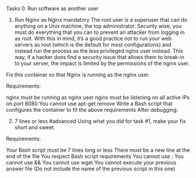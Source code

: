 Tasks
0. Run software as another user

1. Run Nginx as Nginx
mandatory
The root user is a superuser that can do anything on a Unix machine, the top administrator. Security wise, you must do everything that you can to prevent an attacker from logging in as root. With this in mind, it’s a good practice not to run your web servers as root (which is the default for most configurations) and instead run the process as the less privileged nginx user instead. This way, if a hacker does find a security issue that allows them to break-in to your server, the impact is limited by the permissions of the nginx user.

Fix this container so that Nginx is running as the nginx user.

Requirements:

nginx must be running as nginx user
nginx must be listening on all active IPs on port 8080
You cannot use apt-get remove
Write a Bash script that configures the container to fit the above requirements
After debugging:

2. 7 lines or less
#advanced
Using what you did for task #1, make your fix short and sweet.

Requirements:

Your Bash script must be 7 lines long or less
There must be a new line at the end of the file
You respect Bash script requirements
You cannot use ;
You cannot use &&
You cannot use wget
You cannot execute your previous answer file (Do not include the name of the previous script in this one)
